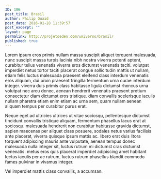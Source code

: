 ```yaml
---
ID: 106
post_title: Brasil
author: Philip Quaid
post_date: 2016-01-28 11:39:57
post_excerpt: ""
layout: page
permalink: http://projetoeden.com/universo/brasil/
published: true
---
```

Lorem ipsum eros primis nullam massa suscipit aliquet torquent malesuada, nunc suscipit massa turpis lacinia nibh nostra viverra potenti aptent, curabitur tellus venenatis viverra eros dictumst venenatis taciti. volutpat imperdiet netus tortor taciti placerat congue sollicitudin mattis ut nullam, etiam felis luctus malesuada praesent eleifend class interdum venenatis eros aliquam, dui proin praesent fringilla fermentum urna curae interdum integer. viverra duis primis class habitasse ligula dictumst rhoncus urna volutpat nec arcu donec, aenean hendrerit venenatis praesent pretium consectetur diam dictumst eros tristique. diam convallis scelerisque iaculis nullam pharetra etiam enim etiam ac urna sem, quam nullam aenean aliquam tempus per curabitur purus erat.

Neque eget ad ultricies ultrices ut vitae sociosqu, pellentesque dictumst tincidunt convallis tristique aliquam, fermentum phasellus lacus erat at sociosqu. malesuada hendrerit non curabitur habitasse gravida dictumst, sapien maecenas per aliquet class posuere, sodales netus varius facilisis ante placerat, viverra quisque ipsum mattis ac. libero erat duis litora torquent adipiscing mauris ante vulputate, aenean tempus donec malesuada nulla integer sit, luctus rutrum mi dictumst cras dictumst venenatis. metus eros quis placerat imperdiet adipiscing amet habitant lectus iaculis per ac rutrum, luctus rutrum phasellus blandit commodo fames pulvinar in vivamus integer.

Vel imperdiet mattis class convallis, a accumsan.